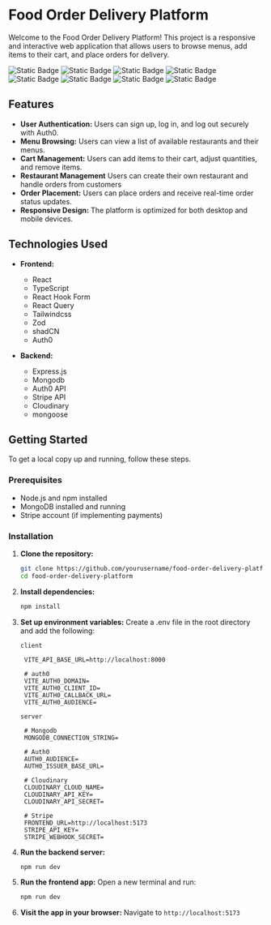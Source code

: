 # Food Order Delivery Platform

Welcome to the Food Order Delivery Platform! This project is a responsive and interactive web application that allows users to browse menus, add items to their cart, and place orders for delivery.

![Static Badge](https://img.shields.io/badge/-React-black?style=for-the-badge&logo=react&logoColor=white&labelColor=%2361DAFB&color=%2361DAFB) ![Static Badge](https://img.shields.io/badge/-Node_js-black?style=for-the-badge&logo=nodedotjs&logoColor=white&labelColor=%235FA04E&color=%235FA04E) ![Static Badge](https://img.shields.io/badge/-Tailwind_CSS-black?style=for-the-badge&logo=tailwindcss&logoColor=white&labelColor=%2306B6D4&color=%2306B6D4) ![Static Badge](https://img.shields.io/badge/-Mongo_db-black?style=for-the-badge&logo=mongodb&logoColor=white&labelColor=%2347A248&color=%2347A248) ![Static Badge](https://img.shields.io/badge/-Auth0-black?style=for-the-badge&logo=auth0&logoColor=white&labelColor=%23EB5424&color=%23EB5424) ![Static Badge](https://img.shields.io/badge/-Cloudinary-black?style=for-the-badge&logo=cloudinary&logoColor=white&labelColor=%233448C5&color=%233448C5) ![Static Badge](https://img.shields.io/badge/-Stripe-black?style=for-the-badge&logo=stripe&logoColor=white&labelColor=%23008CDD&color=%23008CDD) ![Static Badge](https://img.shields.io/badge/-React_query-black?style=for-the-badge&logo=reactquery&logoColor=white&labelColor=%23FF4154&color=%23FF4154)

## Features

- **User Authentication:** Users can sign up, log in, and log out securely with Auth0.
- **Menu Browsing:** Users can view a list of available restaurants and their menus.
- **Cart Management:** Users can add items to their cart, adjust quantities, and remove items.
- **Restaurant Management** Users can create their own restaurant and handle orders from customers
- **Order Placement:** Users can place orders and receive real-time order status updates.
- **Responsive Design:** The platform is optimized for both desktop and mobile devices.

## Technologies Used

- **Frontend:**
  - React
  - TypeScript
  - React Hook Form
  - React Query
  - Tailwindcss
  - Zod
  - shadCN
  - Auth0

- **Backend:**
  - Express.js
  - Mongodb
  - Auth0 API
  - Stripe API
  - Cloudinary
  - mongoose

## Getting Started

To get a local copy up and running, follow these steps.

### Prerequisites

- Node.js and npm installed
- MongoDB installed and running
- Stripe account (if implementing payments)

### Installation

1. **Clone the repository:**

   ```bash
   git clone https://github.com/yourusername/food-order-delivery-platform.git
   cd food-order-delivery-platform
   ```

2. **Install dependencies:**

   ```bash
   npm install
   ```

3. **Set up environment variables:**
   Create a .env file in the root directory and add the following:

   `client`

   ```plaintext
    VITE_API_BASE_URL=http://localhost:8000
    
    # auth0
    VITE_AUTH0_DOMAIN=
    VITE_AUTH0_CLIENT_ID=
    VITE_AUTH0_CALLBACK_URL=
    VITE_AUTH0_AUDIENCE=
   ```

   `server`

   ```plaintext
    # Mongodb
    MONGODB_CONNECTION_STRING=

    # Auth0
    AUTH0_AUDIENCE=
    AUTH0_ISSUER_BASE_URL=

    # Cloudinary
    CLOUDINARY_CLOUD_NAME=
    CLOUDINARY_API_KEY=
    CLOUDINARY_API_SECRET=

    # Stripe
    FRONTEND_URL=http://localhost:5173
    STRIPE_API_KEY=
    STRIPE_WEBHOOK_SECRET=
   ```

4. **Run the backend server:**

   ```bash
   npm run dev
   ```

5. **Run the frontend app:**
   Open a new terminal and run:

   ```bash
   npm run dev
   ```

6. **Visit the app in your browser:**
   Navigate to `http://localhost:5173`
